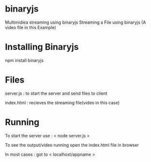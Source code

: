 binaryjs
========

Multimidiea streaming using binaryjs
Streaming a File using binaryjs (A video file in this Example)

# Installing Binaryjs
npm install binaryjs

# Files 
server.js : to start the server and send files to client 

index.html : recieves the streaming file(video in this case)

# Running 
To start the server use : < node server.js >

To see the output/video running open the index.html file in browser

In most cases : got to < localhost/appname > 

